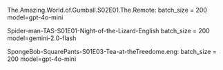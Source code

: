 The.Amazing.World.of.Gumball.S02E01.The.Remote:
    batch_size = 200
    model=gpt-4o-mini

Spider-man-TAS-S01E01-Night-of-the-Lizard-English
    batch_size = 200
    model=gemini-2.0-flash

SpongeBob-SquarePants-S01E03-Tea-at-theTreedome.eng:
    batch_size = 200
    model=gpt-4o-mini
